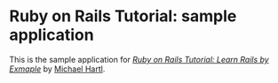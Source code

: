 # Ruby on Rails Tutorial: sample application

This is the sample application for
[*Ruby on Rails Tutorial: Learn Rails by Exmaple*](http://railstutorial.org)
by [Michael Hartl](http://michaelhartl.com/).
